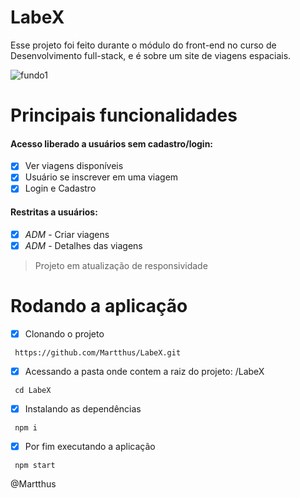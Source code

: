 # LabeX 

<p>Esse projeto foi feito durante o módulo do front-end no curso de Desenvolvimento full-stack, e é sobre um site de viagens espaciais.</p>

![fundo1](https://user-images.githubusercontent.com/66175793/96944161-7a161800-14b0-11eb-9596-ac70b9635f66.png)

# Principais funcionalidades
 #### Acesso liberado a usuários sem cadastro/login:
 
 - [x] Ver viagens disponíveis
 - [x] Usuário se inscrever em uma viagem
 - [x] Login e Cadastro
 
 #### Restritas a usuários:
 - [x] *ADM* - Criar viagens
 - [x] *ADM* - Detalhes das viagens
 
 > Projeto em atualização de responsividade
 
# Rodando a aplicação
 - [x] Clonando o projeto 
 ```
  https://github.com/Martthus/LabeX.git
 ```
 - [x] Acessando a pasta onde contem a raiz do projeto: /LabeX
 ```
  cd LabeX
 ```
 - [x] Instalando as dependências
 ```
  npm i
 ```
 - [x] Por fim executando a aplicação
 ```
  npm start
 ```
@Martthus

